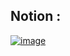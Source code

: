 ## Notion :
[![image](https://github.com/happymink/lol_munchul/assets/71982555/77d92649-e478-4c7d-b29d-0274d5b14536)
](https://bedecked-hair-34c.notion.site/LOL_-424a5bb15ef84217adc0b841fea6b29f?pvs=4)
